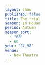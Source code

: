 ```yaml
---
layout: show
published: false
title: The trial
season: In House
period: Autumn
season_sort: 
  - "60"
  - 60
year: "97_98"
venue: 
  - New Theatre
---
```



